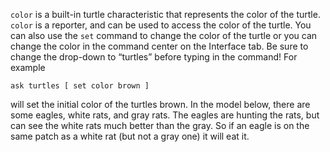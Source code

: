 `color` is a built-in turtle characteristic that represents the color of the turtle. `color` is a reporter, and can be used to access the color of the turtle. You can also use the `set` command to change the color of the turtle or you can change the color in the command center on the Interface tab.  Be sure to change the drop-down to “turtles” before typing in the command! For example



 ```ask turtles [ set color brown ]``` 



will set the initial color of the turtles brown. In the model below, there are some eagles, white rats, and gray rats. The eagles are hunting the rats, but can see the white rats much better than the gray. So if an eagle is on the same patch as a white rat (but not a gray one) it will eat it.
